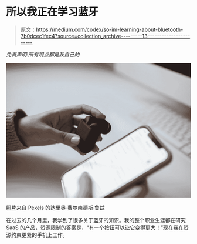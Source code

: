 # 所以我正在学习蓝牙

> 原文：<https://medium.com/codex/so-im-learning-about-bluetooth-7b0dcec1fec4?source=collection_archive---------13----------------------->

*免责声明:所有观点都是我自己的*

![](img/cef3ad37b00f32335d7687eeae30b333.png)

[照片](https://www.pexels.com/photo/a-person-holding-wireless-earphones-and-a-smartphone-9130508/)来自 Pexels 的达里奥·费尔南德斯·鲁兹

在过去的几个月里，我学到了很多关于蓝牙的知识。我的整个职业生涯都在研究 SaaS 的产品，资源限制的答案是，“有一个按钮可以让它变得更大！”现在我在资源约束更紧的手机上工作。